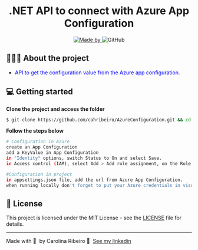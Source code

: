 <h1 align="center">
	<!-- <img alt="Logo" src=".github/logo.png" width="200px" /> -->
  .NET API to connect with Azure App Configuration
</h1>

<p align="center">

  <a href="https://www.linkedin.com/in/ana-carolina-ribeiro-santos/">
    <img alt="Made by" src="https://img.shields.io/badge/made%20by-Carolina%20Ribeiro-blue">
  </a>
  
  <img alt="GitHub" src="https://img.shields.io/badge/license-MIT-green">
</p>

## 👩🏻‍💻 About the project

- <p style="color: blue;">API to get the configuration value from the Azure app configuration.</p>

## 💻 Getting started

**Clone the project and access the folder**

```bash
$ git clone https://github.com/cahribeiro/AzureConfiguration.git && cd NLWHeatWeb
```

**Follow the steps below**

```bash
# Configuration in Azure
create an App Configuration
add a KeyValue in App Configuration
in "Identity" options, switch Status to On and select Save.
in Access control (IAM), select Add > Add role assignment, on the Role tab, select the App Configuration Data Reader role. on the Members tab, select Managed identity, and then select Select members. Add your user.

#Configuration in project
in appsettings.json file, add the url from Azure App Configuration.
when running locally don't forget to put your Azure credentials in visual studio options.

```

## 📝 License

This project is licensed under the MIT License - see the [LICENSE](LICENSE) file for details.

---

Made with 💜 &nbsp;by Carolina Ribeiro 👋 &nbsp;[See my linkedin](https://www.linkedin.com/in/ana-carolina-ribeiro-santos/)
